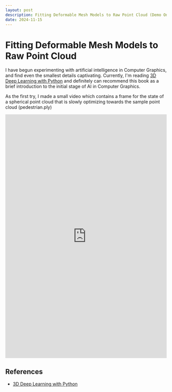```yaml
---
layout: post
description: Fitting Deformable Mesh Models to Raw Point Cloud (Demo Only)
date: 2024-11-15
---
```

<h1> Fitting Deformable Mesh Models to Raw Point Cloud </h1>

I have begun experimenting with artificial intelligence in Computer Graphics, and find even the smallest details captivating. Currently, I'm reading [3D Deep Learning with Python](https://www.packtpub.com/en-es/product/3d-deep-learning-with-python-9781803247823) and definitely can recommend this book as a brief introduction to the initial stage of AI in Computer Graphics.

As the first try, I made a small video which contains a frame for the state of a spherical point cloud that is slowly optimizing towards the sample point cloud (pedestrian.ply)

<iframe width="100%" height="760" src="https://www.youtube.com/embed/VaN-kVNxADk" title="Fitting Deformable Mesh Models to Raw Point Clouds" frameborder="0" allow="accelerometer; autoplay; clipboard-write; encrypted-media; gyroscope; picture-in-picture; web-share" referrerpolicy="strict-origin-when-cross-origin" allowfullscreen></iframe>

## References

* [3D Deep Learning with Python](https://www.packtpub.com/en-es/product/3d-deep-learning-with-python-9781803247823)
